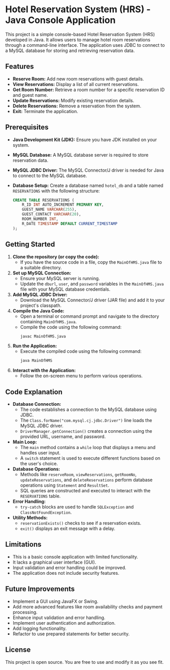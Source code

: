 # Hotel Reservation System (HRS) - Java Console Application

This project is a simple console-based Hotel Reservation System (HRS) developed in Java. It allows users to manage hotel room reservations through a command-line interface. The application uses JDBC to connect to a MySQL database for storing and retrieving reservation data.

## Features

* **Reserve Room:** Add new room reservations with guest details.
* **View Reservations:** Display a list of all current reservations.
* **Get Room Number:** Retrieve a room number for a specific reservation ID and guest name.
* **Update Reservations:** Modify existing reservation details.
* **Delete Reservations:** Remove a reservation from the system.
* **Exit:** Terminate the application.

## Prerequisites

* **Java Development Kit (JDK):** Ensure you have JDK installed on your system.
* **MySQL Database:** A MySQL database server is required to store reservation data.
* **MySQL JDBC Driver:** The MySQL Connector/J driver is needed for Java to connect to the MySQL database.
* **Database Setup:** Create a database named `hotel_db` and a table named `RESERVATIONS` with the following structure:

    ```sql
    CREATE TABLE RESERVATIONS (
        R_ID INT AUTO_INCREMENT PRIMARY KEY,
        GUEST_NAME VARCHAR(255),
        GUEST_CONTACT VARCHAR(20),
        ROOM_NUMBER INT,
        R_DATE TIMESTAMP DEFAULT CURRENT_TIMESTAMP
    );
    ```

## Getting Started

1.  **Clone the repository (or copy the code):**
    * If you have the source code in a file, copy the `MainOfHMS.java` file to a suitable directory.
2.  **Set up MySQL Connection:**
    * Ensure your MySQL server is running.
    * Update the `dburl`, `user`, and `password` variables in the `MainOfHMS.java` file with your MySQL database credentials.
3.  **Add MySQL JDBC Driver:**
    * Download the MySQL Connector/J driver (JAR file) and add it to your project's classpath.
4.  **Compile the Java Code:**
    * Open a terminal or command prompt and navigate to the directory containing `MainOfHMS.java`.
    * Compile the code using the following command:
        ```bash
        javac MainOfHMS.java
        ```
5.  **Run the Application:**
    * Execute the compiled code using the following command:
        ```bash
        java MainOfHMS
        ```
6.  **Interact with the Application:**
    * Follow the on-screen menu to perform various operations.

## Code Explanation

* **Database Connection:**
    * The code establishes a connection to the MySQL database using JDBC.
    * The `Class.forName("com.mysql.cj.jdbc.Driver")` line loads the MySQL JDBC driver.
    * `DriverManager.getConnection()` creates a connection using the provided URL, username, and password.
* **Main Loop:**
    * The `main` method contains a `while` loop that displays a menu and handles user input.
    * A `switch` statement is used to execute different functions based on the user's choice.
* **Database Operations:**
    * Methods like `reserveRoom`, `viewReservations`, `getRoomNo`, `updateReservations`, and `deleteReservations` perform database operations using `Statement` and `ResultSet`.
    * SQL queries are constructed and executed to interact with the `RESERVATIONS` table.
* **Error Handling:**
    * `try-catch` blocks are used to handle `SQLException` and `ClassNotFoundException`.
* **Utility Methods:**
    * `reservationExists()` checks to see if a reservation exists.
    * `exit()` displays an exit message with a delay.

## Limitations

* This is a basic console application with limited functionality.
* It lacks a graphical user interface (GUI).
* Input validation and error handling could be improved.
* The application does not include security features.

## Future Improvements

* Implement a GUI using JavaFX or Swing.
* Add more advanced features like room availability checks and payment processing.
* Enhance input validation and error handling.
* Implement user authentication and authorization.
* Add logging functionality.
* Refactor to use prepared statements for better security.

## License

This project is open source. You are free to use and modify it as you see fit.
